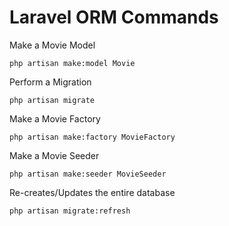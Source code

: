 # Laravel ORM Commands
Make a Movie Model
```
php artisan make:model Movie
```

Perform a Migration 
```
php artisan migrate
```

Make a Movie Factory
```
php artisan make:factory MovieFactory
```

Make a Movie Seeder
```
php artisan make:seeder MovieSeeder
```

Re-creates/Updates the entire database
```
php artisan migrate:refresh
```